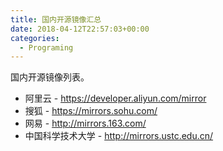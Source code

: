 ```yaml
---
title: 国内开源镜像汇总
date: 2018-04-12T22:57:03+00:00
categories:
  - Programing
---
```


国内开源镜像列表。

<!--more-->

- 阿里云 - https://developer.aliyun.com/mirror
- 搜狐 - https://mirrors.sohu.com/
- 网易 - http://mirrors.163.com/
- 中国科学技术大学 - http://mirrors.ustc.edu.cn/
